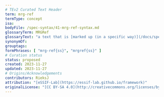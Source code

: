 ```yaml
---
# TEv2 Curated Text Header
term: mrg-ref
termType: concept
isa:
bodyFile: /spec-syntax/41-mrg-ref-syntax.md
glossaryTerm: MRGRef
glossaryText: "a text that is [marked up (in a specific way)](/docs/spec-syntax/mrg-ref-syntax) so that it refers to a particular [terminology](@), as well as to a specific way for creating an associated [HRG](@)."
synonymOf:
grouptags:
formPhrases: [ "mrg-ref{ss}", "mrgref{ss}" ]
# Curation status
status: proposed
created: 2023-11-27
updated: 2023-11-27
# Origins/Acknowledgements
contributors: RieksJ
attribution: "[eSSIF-Lab](https://essif-lab.github.io/framework)"
originalLicense: "[CC BY-SA 4.0](http://creativecommons.org/licenses/by-sa/4.0/?ref=chooser-v1)"
---
```

